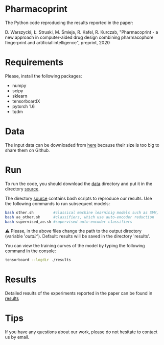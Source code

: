 # Pharmacoprint

The Python code reproducing the results reported in the paper:

D. Warszycki, Ł. Struski, M. Śmieja, R. Kafel, R. Kurczab, "Pharmacoprint - a new approach in computer-aided drug design combining pharmacophore fingerprint and artificial intelligence", preprint, 2020

# Requirements

Please, install the following packages:
* numpy
* scipy
* sklearn
* tensorboardX
* pytorch 1.6
* tqdm

# Data

The input data can be downloaded from [here](https://ujchmura-my.sharepoint.com/:f:/g/personal/lukasz_struski_uj_edu_pl/Egao2rcXN8hGnTJtNH5cs88BsHzos__xiDA_Z-vsUvajwg?e=F7Sqer) because their size is too big to share them on Github.

# Run

To run the code, you should download the [data](https://ujchmura-my.sharepoint.com/:f:/g/personal/lukasz_struski_uj_edu_pl/EuhqkAVVAY1MhKqzb7263esBVnYm9MqDfE9BCaYRukfDpA?e=Ov8Q4O) directory and put it in the directory [source](./source).

The directory [source](./source) contains bash scripts to reproduce our results. Use the following commands to run subsequent models:
```bash
bash other.sh         #classical machine learninig models such as SVM, logistic regression, PCA, etc.
bash ae_other.sh      #classifiers, which use auto-encoder reduction
bash supervised_ae.sh #supervised auto-encoder classifiers
```

:warning: Please, in the above files change the path to the output directory (variable '*outdir*'). Default: results will be saved in the directory 'results'. 

You can view the training curves of the model by typing the following command in the console:
```bash
tensorboard --logdir ./results
```

# Results

Detailed results of the experiments reported in the paper can be found in [results](./results)


# Tips

If you have any questions about our work, please do not hesitate to contact us by email.
